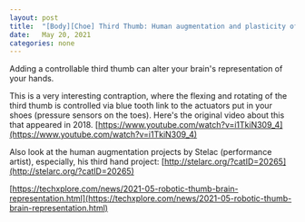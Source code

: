 ```yaml
---
layout: post
title:  "[Body][Choe] Third Thumb: Human augmentation and plasticity of the brain"
date:   May 20, 2021
categories: none
---
```


Adding a controllable third thumb can alter your brain's representation of your hands. 

This is a very interesting contraption, where the flexing and rotating of the third thumb is controlled via blue tooth link to the actuators put in your shoes (pressure sensors on the toes). Here's the original video about this that appeared in 2018. [https://www.youtube.com/watch?v=i1TkiN309_4](https://www.youtube.com/watch?v=i1TkiN309_4)

Also look at the human augmentation projects by Stelac (performance artist), especially, his third hand project: [http://stelarc.org/?catID=20265](http://stelarc.org/?catID=20265)



[https://techxplore.com/news/2021-05-robotic-thumb-brain-representation.html](https://techxplore.com/news/2021-05-robotic-thumb-brain-representation.html)



 

